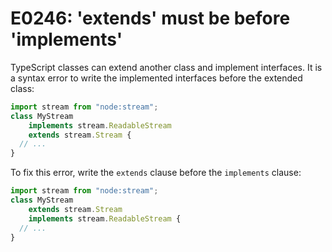 # E0246: 'extends' must be before 'implements'

TypeScript classes can extend another class and implement interfaces. It is a
syntax error to write the implemented interfaces before the extended class:

```typescript
import stream from "node:stream";
class MyStream
    implements stream.ReadableStream
    extends stream.Stream {
  // ...
}
```

To fix this error, write the `extends` clause before the `implements` clause:

```typescript
import stream from "node:stream";
class MyStream
    extends stream.Stream
    implements stream.ReadableStream {
  // ...
}
```
